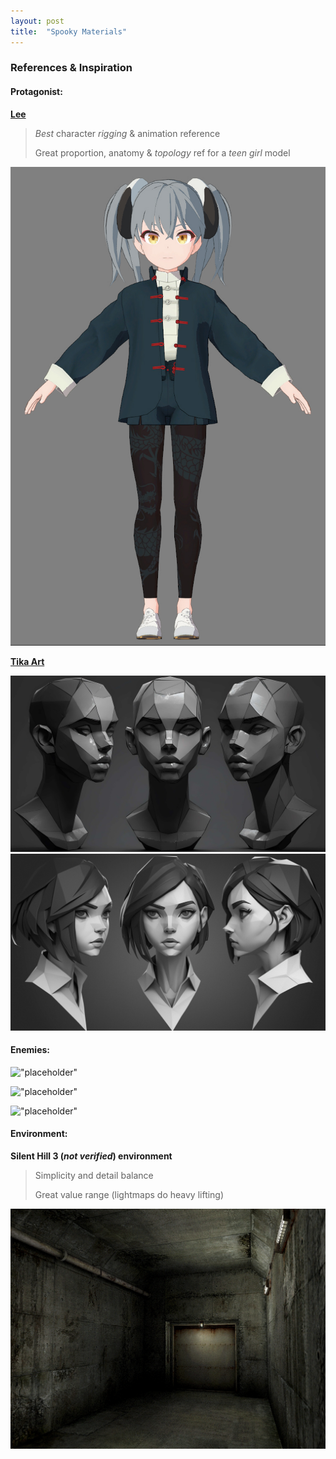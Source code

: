 ```yaml
---
layout: post
title:  "Spooky Materials"
---
```

### References & Inspiration
#### Protagonist:
**[Lee](https://x.com/leedoppo)**
>*Best* character *rigging* & animation reference
> 
> Great proportion, anatomy & *topology* ref for a *teen girl* model

![](/assets/images/FbLjSxRVEAIrwth.jpeg "Lee")

**[Tika Art](https://www.artstation.com/artwork/EzEaee)**

![](/assets/images/tika-art-img-379.jpg "Tika simplified")
![](/assets/images/tika-art-mamzoval-low-poly-design-with-simplified-geometric-shapes-ang-c05da906-cb6a-426c-a9c8-99704b9d482a-2.jpg "Tika head")
#### Enemies:
!["placeholder"]()

!["placeholder"]()

!["placeholder"]()
#### Environment:
**Silent Hill 3 (*not verified*) environment**
>Simplicity and detail balance
>
>Great value range (lightmaps do heavy lifting)

![](/assets/images/concrete.jpg "Basement")
<!-- <img src= "../assets/images/concrete.jpg" width = "400"> -->